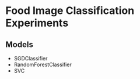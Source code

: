 # Food Image Classification Experiments

## Models 

- SGDClassifier
- RandomForestClassifier
- SVC
